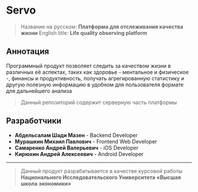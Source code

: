 # Servo

> Название на русском: **Платформа для отслеживания качества жизни**
> English title: **Life quality observing platform**

## Аннотация

Программный продукт позволяет следить за качеством жизни в различных её аспектах, таких как здоровье - ментальное и физическое -, финансы и продуктивность, получать агрегированную статистику и другую полезную информацию в удобном для пользователя формате для дальнейшего анализа

> Данный репозиторий содержит серверную часть платформы

## Разработчики

-   **Абдельсалам Шади Мазен** - Backend Developer
-   **Мурашкин Михаил Павлович** - Frontend Web Developer
-   **Самаренко Андрей Валерьевич** - iOS Developer
-   **Кирюхин Андрей Алексеевич** - Android Developer

---

> Данный продукт разрабатывается в качестве курсовой работы **Национального Исследовательского Университета «Высшая школа экономики»**
